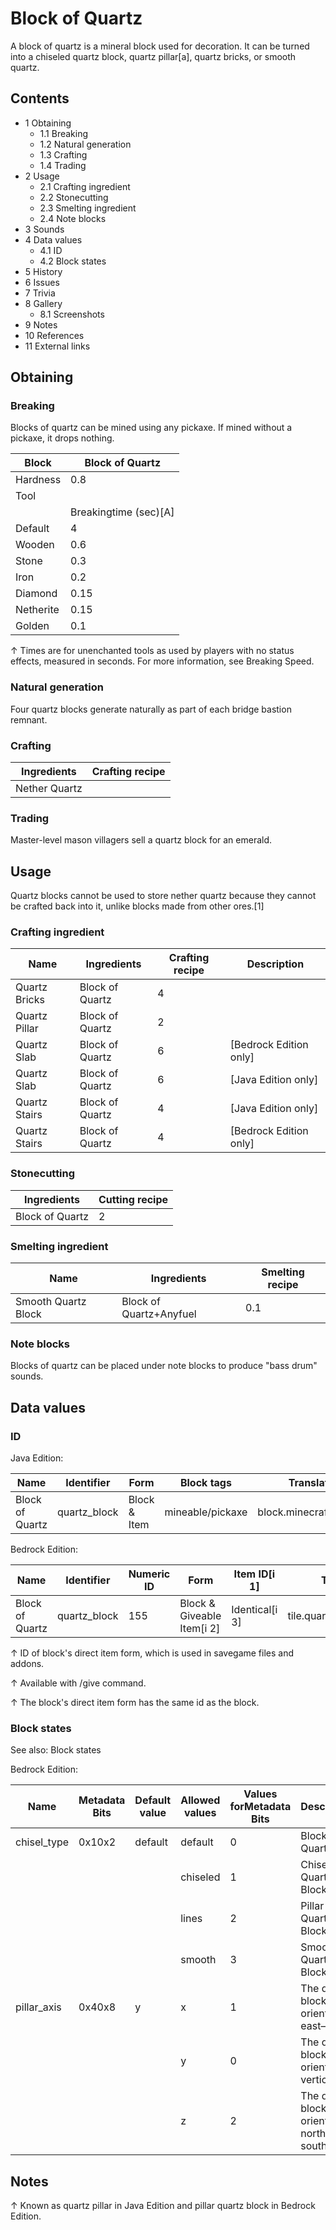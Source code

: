 # Block of Quartz
A block of quartz is a mineral block used for decoration. It can be turned into a chiseled quartz block, quartz pillar[a], quartz bricks, or smooth quartz.

## Contents
- 1 Obtaining
	- 1.1 Breaking
	- 1.2 Natural generation
	- 1.3 Crafting
	- 1.4 Trading
- 2 Usage
	- 2.1 Crafting ingredient
	- 2.2 Stonecutting
	- 2.3 Smelting ingredient
	- 2.4 Note blocks
- 3 Sounds
- 4 Data values
	- 4.1 ID
	- 4.2 Block states
- 5 History
- 6 Issues
- 7 Trivia
- 8 Gallery
	- 8.1 Screenshots
- 9 Notes
- 10 References
- 11 External links

## Obtaining
### Breaking
Blocks of quartz can be mined using any pickaxe. If mined without a pickaxe, it drops nothing.

| Block     | Block of Quartz       |
|-----------|-----------------------|
| Hardness  | 0.8                   |
| Tool      |                       |
|           | Breakingtime (sec)[A] |
| Default   | 4                     |
| Wooden    | 0.6                   |
| Stone     | 0.3                   |
| Iron      | 0.2                   |
| Diamond   | 0.15                  |
| Netherite | 0.15                  |
| Golden    | 0.1                   |


↑ Times are for unenchanted tools as used by players with no status effects, measured in seconds. For more information, see Breaking Speed.


### Natural generation
Four quartz blocks generate naturally as part of each bridge bastion remnant.

### Crafting
| Ingredients   | Crafting recipe |
|---------------|-----------------|
| Nether Quartz |                 |

### Trading
Master-level mason villagers sell a quartz block for an emerald.

## Usage
Quartz blocks cannot be used to store nether quartz because they cannot be crafted back into it, unlike blocks made from other ores.[1]

### Crafting ingredient
| Name          | Ingredients     | Crafting recipe | Description              |
|---------------|-----------------|-----------------|--------------------------|
| Quartz Bricks | Block of Quartz | 4               |                          |
| Quartz Pillar | Block of Quartz | 2               |                          |
| Quartz Slab   | Block of Quartz | 6               | ‌[Bedrock Edition  only] |
| Quartz Slab   | Block of Quartz | 6               | ‌[Java Edition  only]    |
| Quartz Stairs | Block of Quartz | 4               | ‌[Java Edition  only]    |
| Quartz Stairs | Block of Quartz | 4               | ‌[Bedrock Edition  only] |

### Stonecutting
| Ingredients     | Cutting recipe |
|-----------------|----------------|
| Block of Quartz | 2              |

### Smelting ingredient
| Name                | Ingredients             | Smelting recipe |
|---------------------|-------------------------|-----------------|
| Smooth Quartz Block | Block of Quartz+Anyfuel | 0.1             |

### Note blocks
Blocks of quartz can be placed under note blocks to produce "bass drum" sounds.

## Data values
### ID
Java Edition:

| Name            | Identifier   | Form         | Block tags       | Translation key              |
|-----------------|--------------|--------------|------------------|------------------------------|
| Block of Quartz | quartz_block | Block & Item | mineable/pickaxe | block.minecraft.quartz_block |

Bedrock Edition:

| Name            | Identifier   | Numeric ID | Form                       | Item ID[i 1]   | Translation key                |
|-----------------|--------------|------------|----------------------------|----------------|--------------------------------|
| Block of Quartz | quartz_block | 155        | Block & Giveable Item[i 2] | Identical[i 3] | tile.quartz_block.default.name |


↑ ID of block's direct item form, which is used in savegame files and addons.

↑ Available with /give command.

↑ The block's direct item form has the same id as the block.


### Block states
See also: Block states

Bedrock Edition:

| Name        | Metadata Bits | Default value | Allowed values | Values forMetadata Bits | Description                               |
|-------------|---------------|---------------|----------------|-------------------------|-------------------------------------------|
| chisel_type | 0x10x2        | default       | default        | 0                       | Block of Quartz                           |
|             |               |               | chiseled       | 1                       | Chiseled Quartz Block                     |
|             |               |               | lines          | 2                       | Pillar Quartz Block                       |
|             |               |               | smooth         | 3                       | Smooth Quartz Block                       |
| pillar_axis | 0x40x8        | y             | x              | 1                       | The quartz block is oriented east–west.   |
|             |               |               | y              | 0                       | The quartz block is oriented vertically.  |
|             |               |               | z              | 2                       | The quartz block is oriented north–south. |

## Notes

↑ Known as quartz pillar in Java Edition and pillar quartz block in Bedrock Edition.


